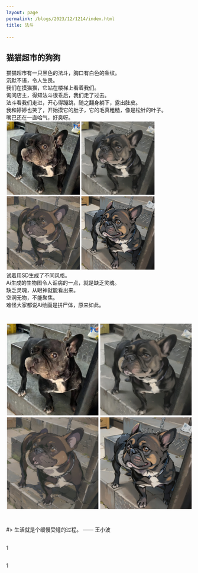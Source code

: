 ```yaml
---
layout: page
permalink: /blogs/2023/12/1214/index.html
title: 法斗 

---
```


## 猫猫超市的狗狗
猫猫超市有一只黑色的法斗，胸口有白色的条纹。<br>
沉默不语，令人生畏。<br>
我们在摸猫猫，它站在楼梯上看着我们。<br>
询问店主，得知法斗很乖后，我们走了过去。<br>
法斗看我们走进，开心得蹦跳，随之翻身躺下，露出肚皮。<br>
我和婷婷也笑了，开始摸它的肚子，它的毛真粗糙，像是松针的叶子。<br>
嘴巴还在一直哈气，好臭呀。<br>
<img src = "/blogs/2023/12/法斗2.jpg" width="80%">
<br>
试着用SD生成了不同风格。  
Ai生成的生物图令人诟病的一点，就是缺乏灵魂。  
缺乏灵魂，从眼神就能看出来。  
空洞无物，不能聚焦。  
难怪大家都说Ai绘画是拼尸体，原来如此。  


# ![插入图片说明](/blogs/2023/12/法斗2.jpg "这是图片的标题")
<br>
#> 生活就是个缓慢受锤的过程。 —— 王小波

<br>1

<br>1
